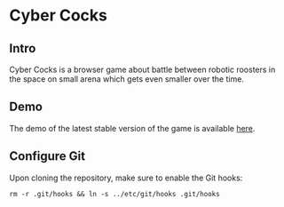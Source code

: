 # Cyber Cocks

## Intro
Cyber Cocks is a browser game about battle between robotic roosters in the space on small arena which gets even smaller over the time.

## Demo
The demo of the latest stable version of the game is available [here](https://cyber-cocks.com).

## Configure Git

Upon cloning the repository, make sure to enable the Git hooks:
```
rm -r .git/hooks && ln -s ../etc/git/hooks .git/hooks
```
